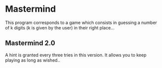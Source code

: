 # Mastermind
This program corresponds to a game which consists in guessing a number of k digits 
(k is given by the user) in their right place...

## Mastermind 2.0
A hint is granted every three tries in this version.
It allows you to keep playing as long as wished..
